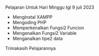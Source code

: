 Pelajaran Untuk Hari Minggu tgl 9 juli 2023
- Menginstal XAMPP
- Mengoding PHP
- Memperkenalkan Fungsi2 Funcion
- Mengenalkan Fungsi2 Variable
- Menganalkan tipe2 data

Trimakasih Pelajarannya
